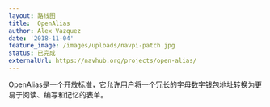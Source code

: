 ```yaml
---
layout: 路线图
title:  OpenAlias
author: Alex Vazquez
date: '2018-11-04'
feature_image: /images/uploads/navpi-patch.jpg
status: 已完成
externalUrl: https://navhub.org/projects/open-alias/
---
```


OpenAlias是一个开放标准，它允许用户将一个冗长的字母数字钱包地址转换为更易于阅读、编写和记忆的表单。
